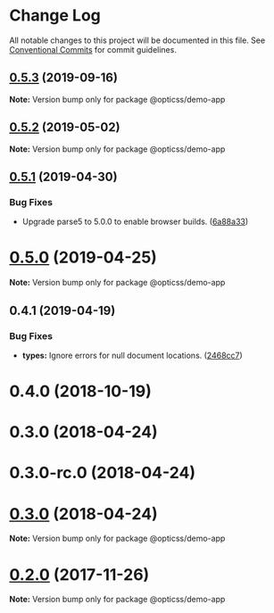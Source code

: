 # Change Log

All notable changes to this project will be documented in this file.
See [Conventional Commits](https://conventionalcommits.org) for commit guidelines.

## [0.5.3](https://github.com/linkedin/opticss/compare/@opticss/demo-app@0.5.2...@opticss/demo-app@0.5.3) (2019-09-16)

**Note:** Version bump only for package @opticss/demo-app





## [0.5.2](https://github.com/linkedin/opticss/compare/@opticss/demo-app@0.5.1...@opticss/demo-app@0.5.2) (2019-05-02)

**Note:** Version bump only for package @opticss/demo-app





## [0.5.1](https://github.com/linkedin/opticss/compare/@opticss/demo-app@0.5.0...@opticss/demo-app@0.5.1) (2019-04-30)


### Bug Fixes

* Upgrade parse5 to 5.0.0 to enable browser builds. ([6a88a33](https://github.com/linkedin/opticss/commit/6a88a33))





# [0.5.0](https://github.com/linkedin/opticss/compare/@opticss/demo-app@0.4.1...@opticss/demo-app@0.5.0) (2019-04-25)

**Note:** Version bump only for package @opticss/demo-app





## 0.4.1 (2019-04-19)


### Bug Fixes

* **types:** Ignore errors for null document locations. ([2468cc7](https://github.com/linkedin/opticss/commit/2468cc7))



# 0.4.0 (2018-10-19)



# 0.3.0 (2018-04-24)



# 0.3.0-rc.0 (2018-04-24)





<a name="0.3.0"></a>
# [0.3.0](https://github.com/linkedin/opticss/compare/v0.3.0-rc.0...v0.3.0) (2018-04-24)

**Note:** Version bump only for package @opticss/demo-app





<a name="0.2.0"></a>
# [0.2.0](https://github.com/linkedin/opticss/compare/v0.1.1...v0.2.0) (2017-11-26)




**Note:** Version bump only for package @opticss/demo-app
